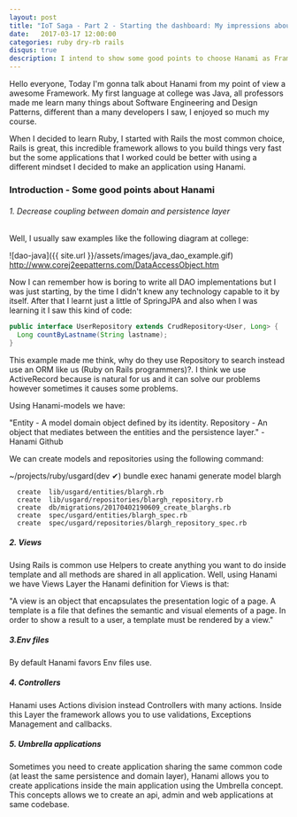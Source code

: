 ```yaml
---
layout: post
title: "IoT Saga - Part 2 - Starting the dashboard: My impressions about hanami"
date:   2017-03-17 12:00:00
categories: ruby dry-rb rails
disqus: true
description: I intend to show some good points to choose Hanami as Framework
---
```


Hello everyone, Today I'm gonna talk about Hanami from my point of view a awesome Framework. My first language at college was Java, all professors made me learn many things about Software Engineering and Design Patterns, different than a many developers I saw, I enjoyed so much my course.

When I decided to learn Ruby, I started with Rails the most common choice, Rails is great, this incredible framework allows to you build things very fast but the some applications that I worked could be better with using a different mindset I decided to make an application using Hanami.

### Introduction - Some good points about Hanami

###### 1. Decrease coupling between domain and persistence layer

Well, I usually saw examples like the following diagram at college:

![dao-java]({{ site.url }}/assets/images/java_dao_example.gif)
http://www.corej2eepatterns.com/DataAccessObject.htm

Now I can remember how is boring to write all DAO implementations but I was just starting, by the time I didn't knew any technology capable to it by itself. After that I learnt just a little of SpringJPA and also when I was learning it I saw this kind of code:

```java
public interface UserRepository extends CrudRepository<User, Long> {
  Long countByLastname(String lastname);
}
```
This example made me think, why do they use Repository to search instead use an ORM like us (Ruby on Rails programmers)?. I think we use ActiveRecord because is natural for us and it can solve our problems however sometimes it causes some problems.

Using Hanami-models we have:

"Entity - A model domain object defined by its identity.
Repository - An object that mediates between the entities and the persistence layer." - Hanami Github

We can create models and repositories using the following command:

~/projects/ruby/usgard(dev ✔) bundle exec hanami generate model blargh

      create  lib/usgard/entities/blargh.rb
      create  lib/usgard/repositories/blargh_repository.rb
      create  db/migrations/20170402190609_create_blarghs.rb
      create  spec/usgard/entities/blargh_spec.rb
      create  spec/usgard/repositories/blargh_repository_spec.rb

##### 2. Views

Using Rails is common use Helpers to create anything you want to do inside template and all methods are shared in all application. Well, using Hanami we have Views Layer the Hanami definition for Views is that:

"A view is an object that encapsulates the presentation logic of a page. A template is a file that defines the semantic and visual elements of a page. In order to show a result to a user, a template must be rendered by a view."

##### 3.Env files

By default Hanami favors Env files use.

##### 4. Controllers

Hanami uses Actions division instead Controllers with many actions. Inside this Layer the framework allows you to use validations, Exceptions Management and callbacks.

##### 5. Umbrella applications

Sometimes you need to create application sharing the same common code (at least the same persistence and domain layer), Hanami allows you to create applications inside the main application using the Umbrella concept. This concepts allows we to create an api, admin and web applications at same codebase.


